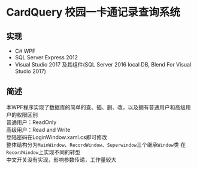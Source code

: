 # CardQuery 校园一卡通记录查询系统

##  实现  
+  C# WPF
+  SQL Server Express  2012 
+  Visual Studio 2017 及其组件(SQL Server 2016 local DB, Blend For Visual Studio 2017)  

## 简述
本WPF程序实现了数据库的简单的查、插、删、改，以及拥有普通用户和高级用户的权限区别  
普通用户：ReadOnly  
高级用户：Read and Write  
登陆密码在LoginWindow.xaml.cs即可修改  
整体结构分为`MainWindow`、`RecordWindow`、`Superwindow`三个继承`Window`类
在`RecordWindow`上实现不同的转型  
中文开关没有实现，影响参数传递，工作量较大



